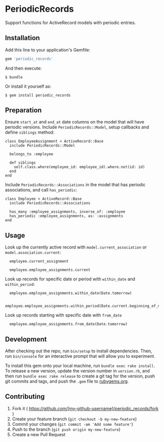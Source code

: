 # PeriodicRecords

Support functions for ActiveRecord models with periodic entries.

## Installation

Add this line to your application's Gemfile:

```ruby
gem 'periodic_records'
```

And then execute:

    $ bundle

Or install it yourself as:

    $ gem install periodic_records

## Preparation

Ensure `start_at` and `end_at` date columns on the model that will have periodic versions. Include `PeriodicRecords::Model`, setup callbacks and define `siblings` method:

```
class EmployeeAssignment < ActiveRecord::Base
  include PeriodicRecords::Model

  belongs_to :employee

  def siblings
    self.class.where(employee_id: employee_id).where.not(id: id)
  end
end
```

Include `PeriodicRecords::Associations` in the model that has periodic associations, and call `has_periodic`:

```
class Employee < ActiveRecord::Base
  include PeriodicRecords::Associations

  has_many :employee_assignments, inverse_of: :employee
  has_periodic :employee_assignments, as: :assignments
end
```

## Usage

Look up the currently active record with `model.current_association` or `model.association.current`:

```
  employee.current_assignment
```

```
  employee.employee_assignments.current
```

Look up records for specific date or period with `within_date` and `within_period`:

```
  employee.employee_assignments.within_date(Date.tomorrow)
```

```
  employee.employee_assignments.within_period(Date.current.beginning_of_month...Date.current.end_of_month)
```

Look up records starting with specific date with `from_date`

```
  employee.employee_assignments.from_date(Date.tomorrow)
```

## Development

After checking out the repo, run `bin/setup` to install dependencies. Then, run `bin/console` for an interactive prompt that will allow you to experiment.

To install this gem onto your local machine, run `bundle exec rake install`. To release a new version, update the version number in `version.rb`, and then run `bundle exec rake release` to create a git tag for the version, push git commits and tags, and push the `.gem` file to [rubygems.org](https://rubygems.org).

## Contributing

1. Fork it ( https://github.com/[my-github-username]/periodic_records/fork )
2. Create your feature branch (`git checkout -b my-new-feature`)
3. Commit your changes (`git commit -am 'Add some feature'`)
4. Push to the branch (`git push origin my-new-feature`)
5. Create a new Pull Request
